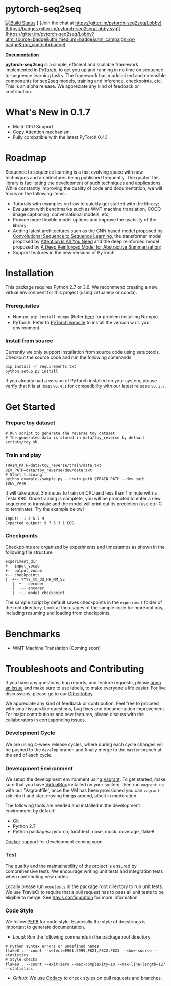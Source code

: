 # pytorch-seq2seq

[![Build Status](https://travis-ci.org/IBM/pytorch-seq2seq.svg?branch=master)](https://travis-ci.org/IBM/pytorch-seq2seq)
[![Join the chat at https://gitter.im/pytorch-seq2seq/Lobby](https://badges.gitter.im/pytorch-seq2seq/Lobby.svg)](https://gitter.im/pytorch-seq2seq/Lobby?utm_source=badge&utm_medium=badge&utm_campaign=pr-badge&utm_content=badge)

**[Documentation](https://ibm.github.io/pytorch-seq2seq/public/index.html)**

**pytorch-seq2seq** is a simple, efficient and scalable framework implemented in [PyTorch](http://pytorch.org), to get you up and running in no time on sequence-to-sequence learning tasks.  The framework has modularized and extensible components for seq2seq models, training and inference, checkpoints, etc.  This is an alpha release. We appreciate any kind of feedback or contribution.


# What's New in 0.1.7

* Multi-GPU Support 
* Copy Attention mechanism
* Fully compatible with the latest PyTorch 0.4.1

# Roadmap
Sequence to sequence learning is a fast evolving space with new techniques and architectures being published frequently.  The goal of this library is facilitating the development of such techniques and applications.  While constantly improving the quality of code and documentation, we will focus on the following items:

* Tutorials with examples on how to quickly get started with the library;
* Evaluation with benchmarks such as WMT machine translation, COCO image captioning, conversational models, etc;
* Provide more flexible model options and improve the usability of the library;
* Adding latest architectures such as the CNN based model proposed by [Convolutional Sequence to Sequence Learning](https://arxiv.org/abs/1705.03122), the transformer model proposed by [Attention Is All You Need](https://arxiv.org/abs/1706.03762) and the deep reinforced model proposed by [A Deep Reinforced Model for Abstractive Summarization](https://arxiv.org/abs/1705.04304);
* Support features in the new versions of PyTorch.

# Installation
This package requires Python 2.7 or 3.6. We recommend creating a new virtual environment for this project (using virtualenv or conda).  

### Prerequisites

* Numpy: `pip install numpy` (Refer [here](https://github.com/numpy/numpy) for problem installing Numpy).
* PyTorch: Refer to [PyTorch website](http://pytorch.org/) to install the version w.r.t. your environment.

### Install from source
Currently we only support installation from source code using setuptools.  Checkout the source code and run the following commands:

    pip install -r requirements.txt
    python setup.py install

If you already had a version of PyTorch installed on your system, please verify that it is at least `v0.4.1` for compatibility with our latest release `v0.1.7`.

# Get Started
### Prepare toy dataset

	# Run script to generate the reverse toy dataset
    # The generated data is stored in data/toy_reverse by default
	scripts/toy.sh

### Train and play
	TRAIN_PATH=data/toy_reverse/train/data.txt
	DEV_PATH=data/toy_reverse/dev/data.txt
	# Start training
    python examples/sample.py --train_path $TRAIN_PATH --dev_path $DEV_PATH

It will take about 3 minutes to train on CPU and less than 1 minute with a Tesla K80.  Once training is complete, you will be prompted to enter a new sequence to translate and the model will print out its prediction (use ctrl-C to terminate).  Try the example below!

    Input:  1 3 5 7 9
	Expected output: 9 7 5 3 1 EOS

### Checkpoints
Checkpoints are organized by experiments and timestamps as shown in the following file structure

    experiment_dir
	+-- input_vocab
	+-- output_vocab
	+-- checkpoints
	|  +-- YYYY_mm_dd_HH_MM_SS
	   |  +-- decoder
	   |  +-- encoder
	   |  +-- model_checkpoint

The sample script by default saves checkpoints in the `experiment` folder of the root directory.  Look at the usages of the sample code for more options, including resuming and loading from checkpoints.

# Benchmarks

* WMT Machine Translation (Coming soon)

# Troubleshoots and Contributing
If you have any questions, bug reports, and feature requests, please [open an issue](https://github.com/IBM/pytorch-seq2seq/issues/new) and make sure to use labels, to make everyone's life easier.  For live discussions, please go to our [Gitter lobby](https://gitter.im/pytorch-seq2seq/Lobby).

We appreciate any kind of feedback or contribution.  Feel free to proceed with small issues like questions, bug fixes and documentation improvement.  For major contributions and new features, please discuss with the collaborators in corresponding issues.  

### Development Cycle
We are using 4-week release cycles, where during each cycle changes will be pushed to the `develop` branch and finally merge to the `master` branch at the end of each cycle.

### Development Environment
We setup the development environment using [Vagrant](https://www.vagrantup.com/).  To get started, make sure that you have [VirtualBox](https://www.virtualbox.org/) installed on your system, then run `vagrant up` with our 'Vagrantfile', once the VM has been provisioned you can `vagrant ssh` into it and start moving things around, albeit in moderation.

The following tools are needed and installed in the development environment by default:
* Git
* Python 2.7
* Python packages: pytorch, torchtext, nose, mock, coverage, flake8

[Docker](https://www.docker.com/) support for development coming soon.

### Test
The quality and the maintainability of the project is ensured by comprehensive tests.  We encourage writing unit tests and integration tests when contributing new codes.

Locally please run `nosetests` in the package root directory to run unit tests.  We use TravisCI to require that a pull request has to pass all unit tests to be eligible to merge.  See [travis configuration](https://github.com/IBM/pytorch-seq2seq/blob/master/.travis.yml) for more information.

### Code Style
We follow [PEP8](https://www.python.org/dev/peps/pep-0008/) for code style.  Especially the style of docstrings is important to generate documentation.

* *Local*: Run the following commands in the package root directory
```
# Python syntax errors or undefined names
flake8 . --count --select=E901,E999,F821,F822,F823 --show-source --statistics
# Style checks
flake8 . --count --exit-zero --max-complexity=10 --max-line-length=127 --statistics
```
* *Github*: We use [Codacy](https://www.codacy.com) to check styles on pull requests and branches.
